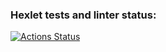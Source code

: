 ### Hexlet tests and linter status:
[![Actions Status](https://github.com/bazilval/java-project-71/workflows/hexlet-check/badge.svg)](https://github.com/bazilval/java-project-71/actions)